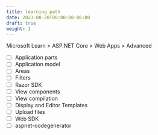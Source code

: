 ```yaml
---
title: learning path
date: 2023-08-20T00:00:00-06:00
draft: true
weight: 1
---
```


Microsoft Learn > ASP.NET Core > Web Apps > Advanced
- [ ] Application parts
- [ ] Application model
- [ ] Areas
- [ ] Filters
- [ ] Razor SDK
- [ ] View components
- [ ] View compilation
- [ ] Display and Editor Templates
- [ ] Upload files
- [ ] Web SDK
- [ ] aspnet-codegenerator